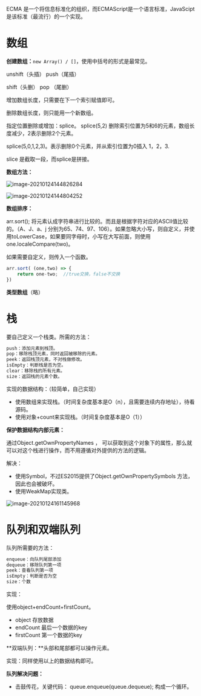 ECMA 是一个将信息标准化的组织，而ECMAScript是一个语言标准，JavaScipt是该标准（最流行）的一个实现。

# 数组

**创建数组：**`new Array() / []`，使用中括号的形式是最常见。

unshift（头插）  push（尾插）

shift（头删）       pop （尾删）

增加数组长度，只需要在下一个索引赋值即可。

删除数组长度，则只能用一个新数组。

指定位置删除或增加：splice。 splice(5,2) 删除索引位置为5和6的元素，数组长度减少，2表示删除2个元素。

splice(5,0,1,2,3)。表示删除0个元素，并从索引位置为0插入 1，2，3.

slice 是截取一段，而splice是拼接。

**数组方法：**

![image-20210124144826284](D:\note\node和js\学习JavaScript数据结构与算法第3版\img\image-20210124144826284.png)

![image-20210124144804252](D:\note\node和js\学习JavaScript数据结构与算法第3版\img\image-20210124144804252.png)

**数组排序：**

arr.sort();  将元素认成字符串进行比较的。而且是根据字符对应的ASCII值比较的。（A、J、a、j 分别为65、74、97、106）。如果忽略大小写，则自定义，并使用toLowerCase，如果要同字母时，小写在大写前面，则使用 one.localeCompare(two)。

如果需要自定义，则传入一个函数。

```js
arr.sort( (one,two) => {
    return one-two;  //true交换，false不交换
})
```

**类型数组**（略）

# 栈

要自己定义一个栈类。所需的方法：

```js
push：添加元素到栈顶。
pop：移除栈顶元素，同时返回被移除的元素。
peek：返回栈顶元素，不对栈做修改。
isEmpty：判断栈是否为空。
clear：移除栈的所有元素。
size：返回栈的元素个数。
```

实现的数据结构：（较简单，自己实现）

- 使用数组来实现栈。（时间复杂度基本是O（n），且需要连续内存地址），待看源码。
- 使用对象+count来实现栈。（时间复杂度基本是O（1））

**保护数据结构内部元素：**

通过Object.getOwnPropertyNames ， 可以获取到这个对象下的属性，那么就可以对这个栈进行操作，而不用遵循对外提供的方法的逻辑。

解决：

- 使用Symbol，不过ES2015提供了Object.getOwnPropertySymbols 方法，因此也会被破坏。
- 使用WeakMap实现类。

![image-20210124161145968](D:\note\node和js\学习JavaScript数据结构与算法第3版\img\image-20210124161145968.png)

# 队列和双端队列

队列所需要的方法：

```js
enqueue：向队列尾部添加
dequeue：移除队列第一项
peek：查看队列第一项
isEmpty：判断是否为空
size：个数
```

实现：

使用object+endCount+firstCount。

- object 存放数据
- endCount 最后一个数据的key
- firstCount 第一个数据的key

**双端队列：**头部和尾部都可以操作元素。

实现：同样使用以上的数据结构即可。

**队列解决问题：**

- 击鼓传花，关键代码： queue.enqueue(queue.dequeue); 构成一个循环。



